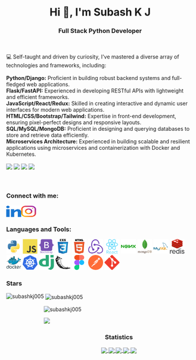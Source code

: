 <h1 align="center">Hi 👋, I'm Subash K J</h1>
<h3 align="center">Full Stack Python Developer</h3>
<br><br>💻 Self-taught and driven by curiosity, I've mastered a diverse array of technologies and frameworks, including:<br><br><strong>Python/Django:</strong> Proficient in building robust backend systems and full-fledged web applications.<br><strong>Flask/FastAPI:</strong> Experienced in developing RESTful APIs with lightweight and efficient frameworks.<br><strong>JavaScript/React/Redux:</strong> Skilled in creating interactive and dynamic user interfaces for modern web applications.<br><strong>HTML/CSS/Bootstrap/Tailwind:</strong> Expertise in front-end development, ensuring pixel-perfect designs and responsive layouts.<br><strong>SQL/MySQL/MongoDB:</strong> Proficient in designing and querying databases to store and retrieve data efficiently.<br><strong>Microservices Architecture:</strong> Experienced in building scalable and resilient applications using microservices and containerization with Docker and Kubernetes.<br><br>

<div> <a href="https://www.linkedin.com/in/https://www.linkedin.com/in/subash-k-j-397b72284/" target="_blank"><img src="https://img.shields.io/badge/LinkedIn-0077B5?style=for-the-badge&logo=linkedin&logoColor=white" target="_blank"></a>
<a href="https://github.com/subashkj005" target="_blank"><img src="https://img.shields.io/badge/GitHub-100000?style=for-the-badge&logo=github&logoColor=white" target="_blank"></a>
<a href="https://instagram.com/https://www.instagram.com/subash._005?igsh=MXRvMDVqMnk1enNndA==" target="_blank"><img src="https://img.shields.io/badge/Instagram-E4405F?style=for-the-badge&logo=instagram&logoColor=white" target="_blank"></a>
<a href = "mailto:subashkj005@gmail.com"><img src="https://img.shields.io/badge/-Gmail-%23333?style=for-the-badge&logo=gmail&logoColor=white" target="_blank"></a>
</div>
<br><br>
<h3 align="left">Connect with me:</h3>
<p align="left">
<a href="https://linkedin.com/in/https://www.linkedin.com/in/subash-k-j-397b72284/" target="blank"><img align="center" src="https://raw.githubusercontent.com/teamedwardforever/Readme-Generator/71f25dd8b98329b168142a6b782a107b75eab178/svg/Social/linked-in-alt.svg" alt="https://www.linkedin.com/in/subash-k-j-397b72284/" height="30" width="40" /></a><a href="https://instagram.com/https://www.instagram.com/subash._005?igsh=MXRvMDVqMnk1enNndA==" target="blank"><img align="center" src="https://raw.githubusercontent.com/teamedwardforever/Readme-Generator/71f25dd8b98329b168142a6b782a107b75eab178/svg/Social/instagram.svg" alt="https://www.instagram.com/subash._005?igsh=MXRvMDVqMnk1enNndA==" height="30" width="40" /></a></p>

<h3 align="left">Languages and Tools:</h3>
<p align="left">
<img src="https://raw.githubusercontent.com/teamedwardforever/Readme-Generator/71f25dd8b98329b168142a6b782a107b75eab178/svg/Skills/Languages/python-original.svg" alt="Python" width="40" height="40"/>
<img src="https://raw.githubusercontent.com/teamedwardforever/Readme-Generator/71f25dd8b98329b168142a6b782a107b75eab178/svg/Skills/Languages/javascript-original.svg" alt="Javascript" width="40" height="40"/>
<img src="https://raw.githubusercontent.com/teamedwardforever/Readme-Generator/71f25dd8b98329b168142a6b782a107b75eab178/svg/Skills/Frontend/bootstrap-plain-wordmark.svg" alt="Bootstrap" width="40" height="40"/>
<img src="https://raw.githubusercontent.com/teamedwardforever/Readme-Generator/71f25dd8b98329b168142a6b782a107b75eab178/svg/Skills/Frontend/css3-original-wordmark.svg" alt="Css" width="40" height="40"/>
<img src="https://raw.githubusercontent.com/teamedwardforever/Readme-Generator/71f25dd8b98329b168142a6b782a107b75eab178/svg/Skills/Frontend/html5-original-wordmark.svg" alt="HTML" width="40" height="40"/>
<img src="https://raw.githubusercontent.com/teamedwardforever/Readme-Generator/71f25dd8b98329b168142a6b782a107b75eab178/svg/Skills/Frontend/redux-original.svg" alt="Redux" width="40" height="40"/>
<img src="https://raw.githubusercontent.com/teamedwardforever/Readme-Generator/71f25dd8b98329b168142a6b782a107b75eab178/svg/Skills/Frontend/react-original-wordmark.svg" alt="React" width="40" height="40"/>
<img src="https://raw.githubusercontent.com/teamedwardforever/Readme-Generator/71f25dd8b98329b168142a6b782a107b75eab178/svg/Skills/Backend/nginx-original.svg" alt="Nginx" width="40" height="40"/>
<img src="https://raw.githubusercontent.com/teamedwardforever/Readme-Generator/71f25dd8b98329b168142a6b782a107b75eab178/svg/Skills/Database/mongodb-original-wordmark.svg" alt="Mongodb" width="40" height="40"/>
<img src="https://raw.githubusercontent.com/teamedwardforever/Readme-Generator/71f25dd8b98329b168142a6b782a107b75eab178/svg/Skills/Database/mysql-original-wordmark.svg" alt="Mysql" width="40" height="40"/>
<img src="https://raw.githubusercontent.com/teamedwardforever/Readme-Generator/71f25dd8b98329b168142a6b782a107b75eab178/svg/Skills/Database/redis-original-wordmark.svg" alt="Redis" width="40" height="40"/>
<img src="https://raw.githubusercontent.com/teamedwardforever/Readme-Generator/71f25dd8b98329b168142a6b782a107b75eab178/svg/Skills/Devops/docker-original-wordmark.svg" alt="Docker" width="40" height="40"/>
<img src="https://raw.githubusercontent.com/teamedwardforever/Readme-Generator/71f25dd8b98329b168142a6b782a107b75eab178/svg/Skills/Devops/kubernetes-icon.svg" alt="Kubernetes" width="40" height="40"/>
<img src="https://raw.githubusercontent.com/teamedwardforever/Readme-Generator/71f25dd8b98329b168142a6b782a107b75eab178/svg/Skills/Framework/django.svg" alt="Django" width="40" height="40"/>
<img src="https://raw.githubusercontent.com/teamedwardforever/Readme-Generator/71f25dd8b98329b168142a6b782a107b75eab178/svg/Skills/Framework/pocoo_flask-icon.svg" alt="Flask" width="40" height="40"/>
<img src="https://raw.githubusercontent.com/teamedwardforever/Readme-Generator/71f25dd8b98329b168142a6b782a107b75eab178/svg/Skills/Software/figma-icon.svg" alt="Figma" width="40" height="40"/>
<img src="https://raw.githubusercontent.com/teamedwardforever/Readme-Generator/71f25dd8b98329b168142a6b782a107b75eab178/svg/Skills/Software/getpostman-icon.svg" alt="Postman" width="40" height="40"/>
<img src="https://raw.githubusercontent.com/teamedwardforever/Readme-Generator/71f25dd8b98329b168142a6b782a107b75eab178/svg/Skills/Other/git-scm-icon.svg" alt="Git" width="40" height="40"/>
</p>

<h3 align="left">Stars</h3>
<img align="left" height="180em" src="https://github-readme-stats.vercel.app/api/top-langs/?username=subashkj005&layout=compact&theme=" alt=subashkj005 />

<p>&nbsp;<img align="center" height="180em" src="https://github-readme-stats.vercel.app/api?username=subashkj005&show_icons=true&locale=en&theme=" alt="subashkj005" /></p>

<p><img align="center" height="180em" src="https://github-readme-streak-stats.herokuapp.com/?user=subashkj005&theme=" alt="subashkj005" /></p>

<img src="https://user-images.githubusercontent.com/73097560/115834477-dbab4500-a447-11eb-908a-139a6edaec5c.gif"><h3 align="center">Statistics</h3>
<div align="center">
<a href="https://github.com/subashkj005">
<img align="center" src="http://github-profile-summary-cards.vercel.app/api/cards/stats?username=subashkj005&theme=2077" height="180em" />
<img align="center" src="http://github-profile-summary-cards.vercel.app/api/cards/most-commit-language?username=subashkj005&theme=2077" height="180em" />
<img align="center" src="http://github-profile-summary-cards.vercel.app/api/cards/repos-per-language?username=subashkj005&theme=2077" height="180em" />
<img align="center" src="http://github-profile-summary-cards.vercel.app/api/cards/productive-time?username=subashkj005&theme=2077" height="180em" />
<img align="center" src="http://github-profile-summary-cards.vercel.app/api/cards/profile-details?username=subashkj005&theme=2077" height="180em" />
</div>
